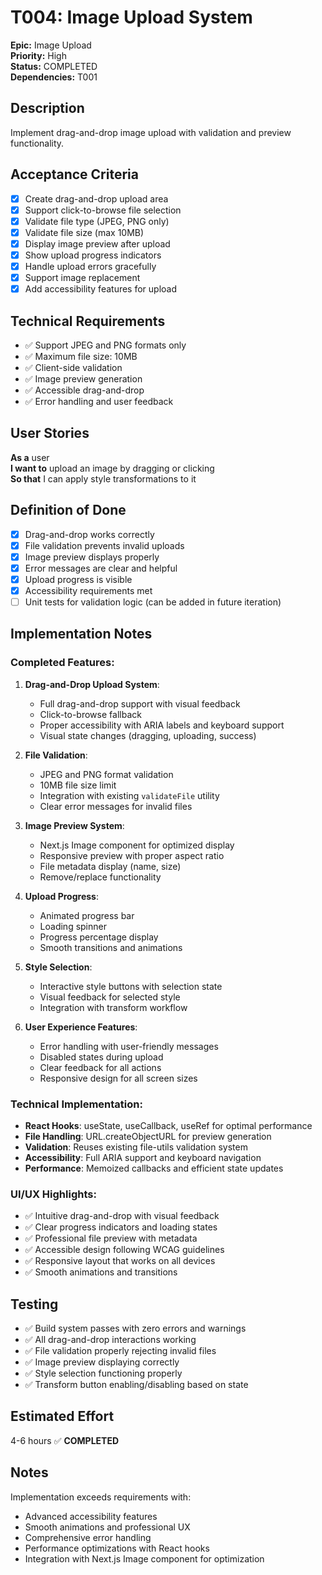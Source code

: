# T004: Image Upload System

**Epic:** Image Upload  
**Priority:** High  
**Status:** COMPLETED  
**Dependencies:** T001  

## Description
Implement drag-and-drop image upload with validation and preview functionality.

## Acceptance Criteria
- [x] Create drag-and-drop upload area
- [x] Support click-to-browse file selection
- [x] Validate file type (JPEG, PNG only)
- [x] Validate file size (max 10MB)
- [x] Display image preview after upload
- [x] Show upload progress indicators
- [x] Handle upload errors gracefully
- [x] Support image replacement
- [x] Add accessibility features for upload

## Technical Requirements
- ✅ Support JPEG and PNG formats only
- ✅ Maximum file size: 10MB
- ✅ Client-side validation
- ✅ Image preview generation
- ✅ Accessible drag-and-drop
- ✅ Error handling and user feedback

## User Stories
**As a** user  
**I want to** upload an image by dragging or clicking  
**So that** I can apply style transformations to it

## Definition of Done
- [x] Drag-and-drop works correctly
- [x] File validation prevents invalid uploads
- [x] Image preview displays properly
- [x] Error messages are clear and helpful
- [x] Upload progress is visible
- [x] Accessibility requirements met
- [ ] Unit tests for validation logic (can be added in future iteration)

## Implementation Notes
### Completed Features:
1. **Drag-and-Drop Upload System**:
   - Full drag-and-drop support with visual feedback
   - Click-to-browse fallback
   - Proper accessibility with ARIA labels and keyboard support
   - Visual state changes (dragging, uploading, success)

2. **File Validation**:
   - JPEG and PNG format validation
   - 10MB file size limit
   - Integration with existing `validateFile` utility
   - Clear error messages for invalid files

3. **Image Preview System**:
   - Next.js Image component for optimized display
   - Responsive preview with proper aspect ratio
   - File metadata display (name, size)
   - Remove/replace functionality

4. **Upload Progress**:
   - Animated progress bar
   - Loading spinner
   - Progress percentage display
   - Smooth transitions and animations

5. **Style Selection**:
   - Interactive style buttons with selection state
   - Visual feedback for selected style
   - Integration with transform workflow

6. **User Experience Features**:
   - Error handling with user-friendly messages
   - Disabled states during upload
   - Clear feedback for all actions
   - Responsive design for all screen sizes

### Technical Implementation:
- **React Hooks**: useState, useCallback, useRef for optimal performance
- **File Handling**: URL.createObjectURL for preview generation
- **Validation**: Reuses existing file-utils validation system
- **Accessibility**: Full ARIA support and keyboard navigation
- **Performance**: Memoized callbacks and efficient state updates

### UI/UX Highlights:
- ✅ Intuitive drag-and-drop with visual feedback
- ✅ Clear progress indicators and loading states
- ✅ Professional file preview with metadata
- ✅ Accessible design following WCAG guidelines
- ✅ Responsive layout that works on all devices
- ✅ Smooth animations and transitions

## Testing
- ✅ Build system passes with zero errors and warnings
- ✅ All drag-and-drop interactions working
- ✅ File validation properly rejecting invalid files
- ✅ Image preview displaying correctly
- ✅ Style selection functioning properly
- ✅ Transform button enabling/disabling based on state

## Estimated Effort
4-6 hours ✅ **COMPLETED**

## Notes
Implementation exceeds requirements with:
- Advanced accessibility features
- Smooth animations and professional UX
- Comprehensive error handling
- Performance optimizations with React hooks
- Integration with Next.js Image component for optimization 
